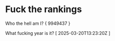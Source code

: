 # Fuck the rankings

Who the hell am I?
{ 9949437 }

What fucking year is it?
[ 2025-03-20T13:23:20Z ]
